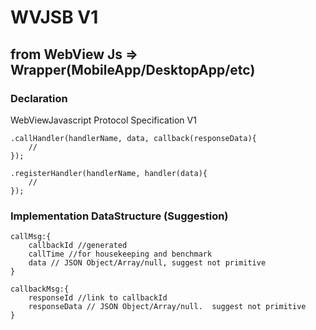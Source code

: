 # WVJSB V1

## from WebView Js => Wrapper(MobileApp/DesktopApp/etc)

### Declaration

WebViewJavascript Protocol Specification V1

```
.callHandler(handlerName, data, callback(responseData){
	//
});

.registerHandler(handlerName, handler(data){
	//
});
```

### Implementation DataStructure (Suggestion)

```
callMsg:{
	callbackId //generated
	callTime //for housekeeping and benchmark
	data // JSON Object/Array/null, suggest not primitive
}

callbackMsg:{
	responseId //link to callbackId
	responseData // JSON Object/Array/null.  suggest not primitive
}
```
